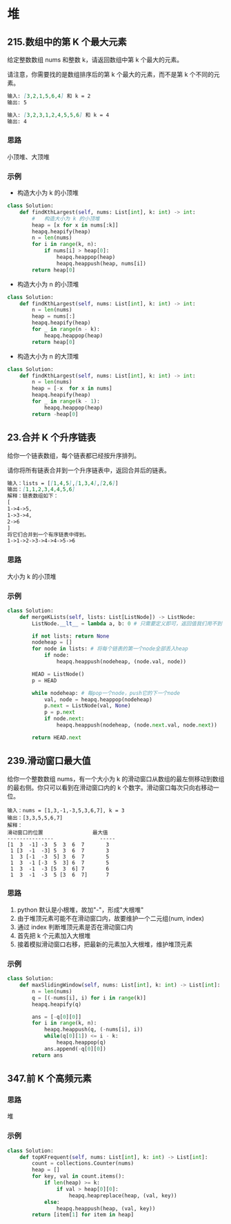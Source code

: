 # 堆

## 215.数组中的第 K 个最大元素

给定整数数组 nums 和整数 k，请返回数组中第 k 个最大的元素。

请注意，你需要找的是数组排序后的第 k 个最大的元素，而不是第 k 个不同的元素。

```markdown
输入: [3,2,1,5,6,4] 和 k = 2
输出: 5
```

```markdown
输入: [3,2,3,1,2,4,5,5,6] 和 k = 4
输出: 4
```

### 思路

小顶堆、大顶堆

### 示例

- 构造大小为 k 的小顶堆

```python
class Solution:
    def findKthLargest(self, nums: List[int], k: int) -> int:
        #   构造大小为 k 的小顶堆
        heap = [x for x in nums[:k]]
        heapq.heapify(heap)
        n = len(nums)
        for i in range(k, n):
            if nums[i] > heap[0]:
                heapq.heappop(heap)
                heapq.heappush(heap, nums[i])
        return heap[0]
```

- 构造大小为 n 的小顶堆

```python
class Solution:
    def findKthLargest(self, nums: List[int], k: int) -> int:
        n = len(nums)
        heap = nums[:]
        heapq.heapify(heap)
        for _ in range(n - k):
            heapq.heappop(heap)
        return heap[0]
```

- 构造大小为 n 的大顶堆

```python
class Solution:
    def findKthLargest(self, nums: List[int], k: int) -> int:
        n = len(nums)
        heap = [-x  for x in nums]
        heapq.heapify(heap)
        for _ in range(k - 1):
            heapq.heappop(heap)
        return -heap[0]
```

## 23.合并 K 个升序链表

给你一个链表数组，每个链表都已经按升序排列。

请你将所有链表合并到一个升序链表中，返回合并后的链表。

```markdown
输入：lists = [[1,4,5],[1,3,4],[2,6]]
输出：[1,1,2,3,4,4,5,6]
解释：链表数组如下：
[
1->4->5,
1->3->4,
2->6
]
将它们合并到一个有序链表中得到。
1->1->2->3->4->4->5->6
```

### 思路

大小为 k 的小顶堆

### 示例

```python
class Solution:
    def mergeKLists(self, lists: List[ListNode]) -> ListNode:
        ListNode.__lt__ = lambda a, b: 0 # 只需要定义即可，返回值我们用不到

        if not lists: return None
        nodeheap = []
        for node in lists: # 将每个链表的第一个node全部丢入heap
            if node:
                heapq.heappush(nodeheap, (node.val, node))

        HEAD = ListNode()
        p = HEAD

        while nodeheap: # 每pop一个node，push它的下一个node
            val, node = heapq.heappop(nodeheap)
            p.next = ListNode(val, None)
            p = p.next
            if node.next:
                heapq.heappush(nodeheap, (node.next.val, node.next))

        return HEAD.next
```

## 239.滑动窗口最大值

给你一个整数数组 nums，有一个大小为 k 的滑动窗口从数组的最左侧移动到数组的最右侧。你只可以看到在滑动窗口内的 k 个数字。滑动窗口每次只向右移动一位。

```
输入：nums = [1,3,-1,-3,5,3,6,7], k = 3
输出：[3,3,5,5,6,7]
解释：
滑动窗口的位置                最大值
---------------               -----
[1  3  -1] -3  5  3  6  7       3
 1 [3  -1  -3] 5  3  6  7       3
 1  3 [-1  -3  5] 3  6  7       5
 1  3  -1 [-3  5  3] 6  7       5
 1  3  -1  -3 [5  3  6] 7       6
 1  3  -1  -3  5 [3  6  7]      7

```

### 思路

1. python 默认是小根堆，故加"-"，形成"大根堆"
2. 由于堆顶元素可能不在滑动窗口内，故要维护一个二元组(num, index)
3. 通过 index 判断堆顶元素是否在滑动窗口内
4. 首先把 k 个元素加入大根堆
5. 接着模拟滑动窗口右移，把最新的元素加入大根堆，维护堆顶元素

### 示例

```python
class Solution:
    def maxSlidingWindow(self, nums: List[int], k: int) -> List[int]:
        n = len(nums)
        q = [(-nums[i], i) for i in range(k)]
        heapq.heapify(q)

        ans = [-q[0][0]]
        for i in range(k, n):
            heapq.heappush(q, (-nums[i], i))
            while(q[0][1]) <= i - k:
                heapq.heappop(q)
            ans.append(-q[0][0])
        return ans
```

## 347.前 K 个高频元素

### 思路

堆

### 示例

```python
class Solution:
    def topKFrequent(self, nums: List[int], k: int) -> List[int]:
        count = collections.Counter(nums)
        heap = []
        for key, val in count.items():
            if len(heap) >= k:
                if val > heap[0][0]:
                    heapq.heapreplace(heap, (val, key))
            else:
                heapq.heappush(heap, (val, key))
        return [item[1] for item in heap]
```
